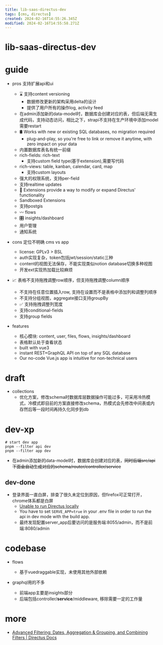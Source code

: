 ```yaml
---
title: lib-saas-directus-dev
tags: [cms, directus]
created: 2024-02-16T14:55:26.345Z
modified: 2024-02-16T14:55:58.271Z
---
```


# lib-saas-directus-dev

# guide
- pros 支持扩展api和ui
  - ⌛️ 支持content versioning
    - 数据修改更新的架构采用delta的设计
    - 提供了用户所有的操作log, activity feed
  - 在admin添加新的data-model时，数据库会创建对应的表，但后端无需生成代码，支持动态访问，相比之下，strapi不支持在生产环境中添加model需要restart
  - 🛢️ Works with new or existing SQL databases, no migration required
    - plug-and-play, so you're free to link or remove it anytime, with zero impact on your data
  - 内置数据库表名有统一前缀
  - rich-fields: rich-text
    - 支持custom field type(基于extension),需要写代码
  - rich-views: table, kanban, calendar, card, map
    - 支持custom layouts
  - 强大的权限系统，支持per-field
  - 支持realtime updates
  - 🔌 Extensions provide a way to modify or expand Directus' functionality
  - Sandboxed Extensions
  - 支持postgis
  - 〰️ flows
  - 🎛️ insights/dashboard
  - 用户管理
  - 通知系统

- cons 定位不明确 cms vs app
  - license: GPLv3 > BSL
  - auth实现复杂，token包括jwt/session/static三种
  - content的视图无法保存，不能实现类似notion database切换多种视图
  - 开发ext实现热加载比较麻烦

- 📈 表格不支持拖拽调整row顺序，但支持拖拽调整column顺序
  - 不支持在任意位置插入row, 支持在设置而不是表格中添加列和调整列顺序
  - 不支持分组视图，aggregate接口支持groupBy
  - ✅ 支持拖拽调整列宽度
  - 支持conditional-fields
  - 支持group fields

- features
  - 核心模块: content, user, files, flows, insights/dashboard
  - 表格默认处于查看状态
  - built with vue3
  - instant REST+GraphQL API on top of any SQL database
  - Our no-code Vue.js app is intuitive for non-technical users
# draft
- collections
  - 优化方案，修改schema时数据库层数据操作可能过多，可采用冷热模式，冷模式即目前的方案直接修改schema，热模式会先修改中间表或内存然后等一段时间再持久化同步到db
# dev-xp

```shell
# start dev app
pnpm --filter api dev
pnpm --filter app dev
```

- 在admin添加新的data-model时，数据库会创建对应的表，~~同时后端src/api下面会自动生成对应的schema/router/controller/service~~

## dev-done

- 登录界面一直白屏，排查了很久未定位到原因，但firefox可正常打开，chrome体系都是白屏
  - [Unable to run Directus locally](https://github.com/directus/directus/issues/17786)
  - You have to set `SERVE_APP=true` in your .env file in order to run the api in dev mode with the build app.
  - 最终发现配置server_app后要访问的是服务端:8055/admin，而不是前端:8080/admin
# codebase
- flows
  - 基于vuedraggable实现，未使用其他外部依赖

- graphql用的不多
  - 前端app主要是insights部分
  - 后端包括controller/**service**/middleware, 移除需要一定的工作量
# more
- [Advanced Filtering: Dates, Aggregation & Grouping, and Combining Filters | Directus Docs](https://docs.directus.io/blog/advanced-filtering-dates-aggregation-and-grouping-and-combining-filters.html)
